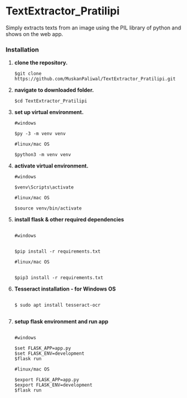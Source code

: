 # TextExtractor_Pratilipi
Simply extracts texts from an image using the PIL library of python and shows on the web app.

<h3>Installation </h3>

1. **clone the repository.**

   ```shell
   $git clone https://github.com/MuskanPaliwal/TextExtractor_Pratilipi.git

   ```
2. **navigate to downloaded folder.**

   ```shell
   $cd TextExtractor_Pratilipi

   ```
3. **set up virtual environment.**

   ```shell
   #windows
   
   $py -3 -m venv venv
   
   #linux/mac OS
   
   $python3 -m venv venv

   ```
4. **activate virtual environment.**

   ```shell
   #windows

   $venv\Scripts\activate
   
   #linux/mac OS
   
   $source venv/bin/activate

   ```
5. **install flask & other required dependencies**
    ```shell
    
    #windows
    

   $pip install -r requirements.txt
   
   #linux/mac OS
   
  
   $pip3 install -r requirements.txt

   ```
  
6. **Tesseract installation - for Windows OS**
    ```shell
  
    $ sudo apt install tesseract-ocr
  
    ```

7. **setup flask environment and run app**
    ```shell

    #windows
    
   $set FLASK_APP=app.py
   $set FLASK_ENV=development
   $flask run

   #linux/mac OS

   $export FLASK_APP=app.py
   $export FLASK_ENV=development
   $flask run
